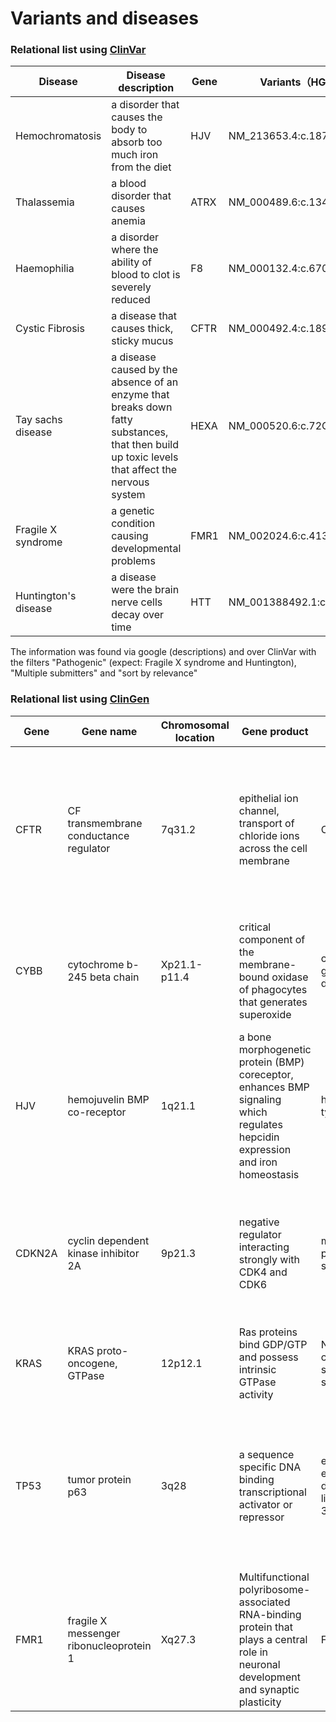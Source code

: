 # Variants and diseases

### Relational list using [ClinVar](https://www.ncbi.nlm.nih.gov/clinvar/)

|Disease|Disease description|Gene|Variants（HGVS)|
|-------|-------------------|----|--------|
|Hemochromatosis|a disorder that causes the body to absorb too much iron from the diet|HJV|NM_213653.4:c.187C>T|
|Thalassemia|a blood disorder that causes anemia	|ATRX		|NM_000489.6:c.134-2A>G|
|Haemophilia|a disorder where the ability of blood to clot is severely reduced	|F8		|NM_000132.4:c.670+1G>A		|
|Cystic Fibrosis|a disease that causes thick, sticky mucus	|CFTR		|NM_000492.4:c.1891dup	|
|Tay sachs disease|a disease caused by the absence of an enzyme that breaks down fatty substances, that then build up toxic levels that affect the nervous system		|HEXA		|NM_000520.6:c.72G>A		|
|Fragile X syndrome|a genetic condition causing developmental problems		|FMR1		|NM_002024.6:c.413G>A		|
|Huntington's disease|a disease were the brain nerve cells decay over time		|HTT		|NM_001388492.1:c.6250G>A		|

The information was found via google (descriptions) and over ClinVar with the filters "Pathogenic" (expect: Fragile X syndrome and Huntington), "Multiple submitters" and "sort by relevance"

### Relational list using [ClinGen](https://clinicalgenome.org/)

|Gene|Gene name|Chromosomal location|Gene product|Disease|Disease description|
|----|---------|--------------------|------------|-------|-------------------|
|CFTR|CF transmembrane conductance regulator|7q31.2|epithelial ion channel, transport of chloride ions across the cell membrane|Cystic fibrosis|a genetic disorder characterized by the production of sweat with a high salt content and mucus secretions with an abnormal viscosity|
|CYBB|cytochrome b-245 beta chain|Xp21.1-p11.4|critical component of the membrane-bound oxidase of phagocytes that generates superoxide| chronic granulomatous disease|a genetic disorder where phagocytes are not able to kill certain types of bacteria and fungi|
|HJV|hemojuvelin BMP co-receptor|1q21.1	|a bone morphogenetic protein (BMP) coreceptor, enhances BMP signaling which regulates hepcidin expression and iron homeostasis|hemochromatosis type 2A|a chondition where the blood absorbs too much iron from food |
|CDKN2A|cyclin dependent kinase inhibitor 2A|9p21.3|negative regulator interacting strongly with CDK4 and CDK6|melanoma-pancreatic cancer syndrome|a inherited cancer predisposition leading to an increased risk of developing malignant melanoma and/or pancreatic cancer|
|KRAS|KRAS proto-oncogene, GTPase|12p12.1|Ras proteins bind GDP/GTP and possess intrinsic GTPase activity |Noonan syndrome, cardiofaciocutaneous syndrom, costello syndrome|genetic condition that stops typical development	in different body parts|
|TP53|tumor protein p63|3q28|a sequence specific DNA binding transcriptional activator or repressor|ectrodactyly, ectodermal dysplasia, and cleft lip-palate syndrome 3| a condition characterized by absence or malformation of one or more of the fingers or toes /ED affects the outer layer of tissue of the embryo |
|FMR1	 |fragile X messenger ribonucleoprotein 1|Xq27.3|Multifunctional polyribosome-associated RNA-binding protein that plays a central role in neuronal development and synaptic plasticity |Fragile X syndrome|a genetic disorder characterized by mild-to-moderate intellectual disability|
